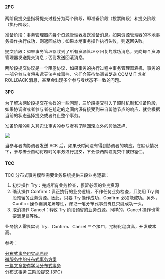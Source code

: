 #### 2PC

两阶段提交是指将提交过程分为两个阶段，即准备阶段（投票阶段）和提交阶段（执行阶段）。

准备阶段：事务管理器向每个资源管理器发送准备消息。如果资源管理器的本地事务操作执行成功，则返回成功；如果本地事务操作执行失败，则返回失败。

提交阶段：如果事务管理器收到了所有资源管理器回复的成功消息，则向每个资源管理器发送提交消息；否则发送回滚消息。

两阶段提交协议是一个阻塞协议，如果事务的执行过程中事务管理器宕机，事务的一部分参与者将永远无法完成事务，它们会等待协调者发送 COMMIT 或者 ROLLBACK 消息，甚至会出现多个参与者状态不一致的问题。

#### 3PC

为了解决两阶段提交在协议的一些问题，三阶段提交引入了超时机制和准备阶段，如果协调者或者参与者在规定的之间内没有接受到来自其他节点的响应，就会根据当前的状态选择提交或者终止整个事务。

准备阶段的引入其实让事务的参与者有了除回滚之外的其他选择。

![](https://img.draveness.me/2018-08-14-Three-phase_commit_diagram.png)

当参与者向协调者发送 ACK 后，如果长时间没有得到协调者的响应，在默认情况下，参与者会自动将超时的事务进行提交，不会像两阶段提交中被阻塞住。

#### TCC

TCC 分布式事务模型需要业务系统提供三段业务逻辑：
 
 1. 初步操作 Try：完成所有业务检查，预留必须的业务资源
 2. 确认操作 Confirm：真正执行的业务逻辑，不作任何业务检查，只使用 Try 阶段预留的业务资源。因此，只要 Try 操作成功，Confirm 必须能成功。另外，Confirm 操作需满足幂等性，保证一笔分布式事务有且只能成功一次。
 3. 取消操作 Cancel：释放 Try 阶段预留的业务资源。同样的，Cancel 操作也需要满足幂等性。

业务接入需要实现 Try、Confirm、Cancel 三个接口，定制化程度高，开发成本高。

参考：

[分布式事务的实现原理](https://draveness.me/distributed-transaction-principle/) <br>
[微服务中的分布式事务方案](https://jeremyxu2010.github.io/2020/03/%E5%BE%AE%E6%9C%8D%E5%8A%A1%E4%B8%AD%E7%9A%84%E5%88%86%E5%B8%83%E5%BC%8F%E4%BA%8B%E5%8A%A1%E6%96%B9%E6%A1%88/#heading-3) <br>
[一篇文章带你学习分布式事务](https://www.infoq.cn/article/g1avp9fua6cdoyralv4r) <br>
[分布式事务 三阶段提交 (3PC)](https://juejin.cn/post/6844903960432623623) <br>
